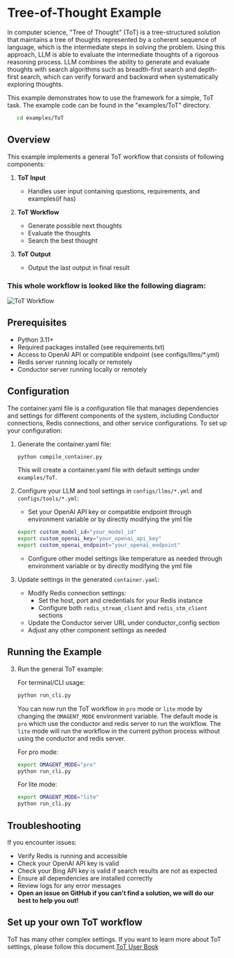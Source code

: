 # Tree-of-Thought Example

In computer science, "Tree of Thought" (ToT) is a tree-structured solution that maintains a tree of thoughts represented by a coherent sequence of language, which is the intermediate steps in solving the problem. Using this approach, LLM is able to evaluate the intermediate thoughts of a rigorous reasoning process. LLM combines the ability to generate and evaluate thoughts with search algorithms such as breadth-first search and depth-first search, which can verify forward and backward when systematically exploring thoughts.

This example demonstrates how to use the framework for a simple, ToT task. The example code can be found in the "examples/ToT" directory.

```bash
   cd examples/ToT
```

## Overview

This example implements a general ToT workflow that consists of following components:

1. **ToT Input**
   - Handles user input containing questions, requirements, and examples(if has)

2. **ToT Workflow**
   - Generate possible next thoughts
   - Evaluate the thoughts
   - Search the best thought

3. **ToT Output**
   - Output the last output in final result

### This whole workflow is looked like the following diagram:

![ToT Workflow](./docs/images/tot_run_structure.png)

## Prerequisites

- Python 3.11+
- Required packages installed (see requirements.txt)
- Access to OpenAI API or compatible endpoint (see configs/llms/*.yml)
- Redis server running locally or remotely
- Conductor server running locally or remotely

## Configuration

The container.yaml file is a configuration file that manages dependencies and settings for different components of the system, including Conductor connections, Redis connections, and other service configurations. To set up your configuration:

1. Generate the container.yaml file:
   ```bash
   python compile_container.py
   ```
   This will create a container.yaml file with default settings under `examples/ToT`.


2. Configure your LLM and tool settings in `configs/llms/*.yml` and `configs/tools/*.yml`:
   - Set your OpenAI API key or compatible endpoint through environment variable or by directly modifying the yml file
   ```bash
   export custom_model_id="your_model_id"
   export custom_openai_key="your_openai_api_key"
   export custom_openai_endpoint="your_openai_endpoint"
   ```

   - Configure other model settings like temperature as needed through environment variable or by directly modifying the yml file

3. Update settings in the generated `container.yaml`:
   - Modify Redis connection settings:
     - Set the host, port and credentials for your Redis instance
     - Configure both `redis_stream_client` and `redis_stm_client` sections
   - Update the Conductor server URL under conductor_config section
   - Adjust any other component settings as needed

## Running the Example

3. Run the general ToT example:

   For terminal/CLI usage:
   ```bash
   python run_cli.py
   ```

   You can now run the ToT workflow in `pro` mode or `lite` mode by changing the `OMAGENT_MODE` environment variable. The default mode is `pro` which use the conductor and redis server to run the workflow. The `lite` mode will run the workflow in the current python process without using the conductor and redis server.

   For pro mode:
   ```bash
   export OMAGENT_MODE="pro"
   python run_cli.py
   ```

   For lite mode:
   ```bash
   export OMAGENT_MODE="lite"
   python run_cli.py
   ```



## Troubleshooting

If you encounter issues:
- Verify Redis is running and accessible
- Check your OpenAI API key is valid
- Check your Bing API key is valid if search results are not as expected
- Ensure all dependencies are installed correctly
- Review logs for any error messages
- **Open an issue on GitHub if you can't find a solution, we will do our best to help you out!**


## Set up your own ToT workflow

ToT has many other complex settings. If you want to learn more about ToT settings, please follow this document.[ToT User Book](./docs/files/user_book.md)